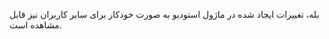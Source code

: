 <p>بله، تغییرات ایجاد شده در ماژول استودیو به صورت خودکار برای سایر کاربران نیز قابل مشاهده است.</p>